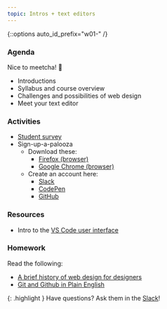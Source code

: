 ```yaml
---
topic: Intros + text editors
---
```


{::options auto_id_prefix="w01-" /}
<!-- {: .aside-wrapper}
<span class="highlighter">
[W01 Slides](files/w01.min.pdf){:target="_blank"} (PDF, 589 KB)
</span> -->

### Agenda

Nice to meetcha! <span class="text-larger">👋</span>

- Introductions
- Syllabus and course overview
- Challenges and possibilities of web design
- Meet your text editor

### Activities

- [Student survey](https://goo.gl/forms/55hPtnbO7Csdgrof2)
- Sign-up-a-palooza
    - Download these:
        - [Firefox (browser)](https://www.mozilla.org/en-US/firefox/new/)
        - [Google Chrome (browser)](https://www.google.com/chrome/)
    - Create an account here:
        - [Slack](https://join.slack.com/t/mica-web/shared_invite/enQtNTI4OTU5MzMxNDkyLWFhMWQwMjY4MWZjZDM0OGM3MTc1YWM1NjgxOWY3NGQ1ZWI5ZGMzYjlkZDdmODE2ZTFjY2JiNjAyYWE4NmZjYzI)
        - [CodePen](http://codepen.io/)
        - [GitHub](https://github.com/)

### Resources
- Intro to the [VS Code user interface](https://code.visualstudio.com/docs/getstarted/userinterface)

### Homework
Read the following:
- [A brief history of web design for designers](http://blog.froont.com/brief-history-of-web-design-for-designers/)
- [Git and Github in Plain English](https://blog.red-badger.com/2016/11/29/gitgithub-in-plain-english)

{: .highlight }
Have questions? Ask them in the [Slack](https://mica-web.slack.com/)!
